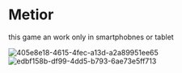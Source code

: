 # Metior 

this game an work only in smartphobnes or tablet

![405e8e18-4615-4fec-a13d-a2a89951ee65](https://user-images.githubusercontent.com/76915977/210289693-a8d5352f-5674-4bb1-ad8f-1734f8b378ab.jpg)
![edbf158b-df99-4dd5-b793-6ae73e5ff713](https://user-images.githubusercontent.com/76915977/210289695-0e74e8fd-548c-4270-932e-c3b65d5d2b63.jpg)
